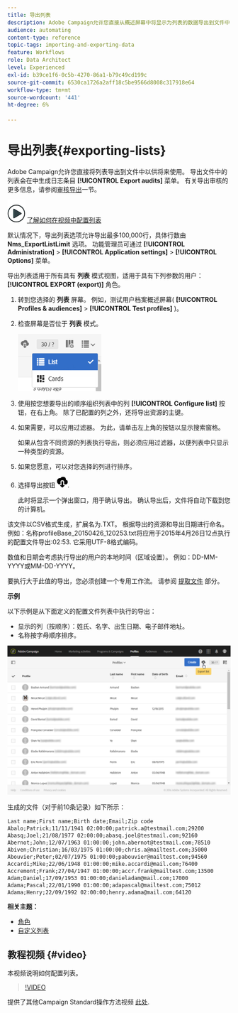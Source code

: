 ```yaml
---
title: 导出列表
description: Adobe Campaign允许您直接从概述屏幕中将显示为列表的数据导出到文件中，以供将来使用。
audience: automating
content-type: reference
topic-tags: importing-and-exporting-data
feature: Workflows
role: Data Architect
level: Experienced
exl-id: b39ce1f6-0c5b-4270-86a1-b79c49cd199c
source-git-commit: 6530ca1726a2aff18c5be9566d8008c317918e64
workflow-type: tm+mt
source-wordcount: '441'
ht-degree: 6%

---
```


# 导出列表{#exporting-lists}

Adobe Campaign允许您直接将列表导出到文件中以供将来使用。 导出文件中的列表会在中生成日志条目 **[!UICONTROL Export audits]** 菜单。 有关导出审核的更多信息，请参阅[审核导出](../../administration/using/auditing-export-logs.md)一节。

![](assets/do-not-localize/how-to-video.png) [了解如何在视频中配置列表](#video)

默认情况下，导出列表选项允许导出最多100,000行，具体行数由 **Nms_ExportListLimit** 选项。 功能管理员可通过 **[!UICONTROL Administration]** > **[!UICONTROL Application settings]** > **[!UICONTROL Options]** 菜单。

导出列表适用于所有具有 **列表** 模式视图，适用于具有下列参数的用户： **[!UICONTROL EXPORT (export)]** 角色。

1. 转到您选择的 **列表** 屏幕。 例如，测试用户档案概述屏幕( **[!UICONTROL Profiles & audiences]** > **[!UICONTROL Test profiles]** )。
1. 检查屏幕是否位于 **列表** 模式。

   ![](assets/export_list_mode_switch.png)

1. 使用按您想要导出的顺序组织列表中的列 **[!UICONTROL Configure list]** 按钮，在右上角。 除了已配置的列之外，还将导出资源的主键。
1. 如果需要，可以应用过滤器。 为此，请单击左上角的按钮以显示搜索窗格。

   如果从包含不同资源的列表执行导出，则必须应用过滤器，以便列表中只显示一种类型的资源。

1. 如果您愿意，可以对您选择的列进行排序。
1. 选择导出按钮 ![](assets/exportlistbutton.png).

   此时将显示一个弹出窗口，用于确认导出。 确认导出后，文件将自动下载到您的计算机。

该文件以CSV格式生成，扩展名为.TXT。 根据导出的资源和导出日期进行命名。 例如：名称profileBase_20150426_120253.txt将应用于2015年4月26日12点执行的配置文件导出:02:53. 它采用UTF-8格式编码。

数值和日期会考虑执行导出的用户的本地时间（区域设置）。 例如：DD-MM-YYYY或MM-DD-YYYY。

要执行大于此值的导出，您必须创建一个专用工作流。 请参阅 [提取文件](../../automating/using/extract-file.md) 部分。

**示例**

以下示例是从下面定义的配置文件列表中执行的导出：

* 显示的列（按顺序）：姓氏、名字、出生日期、电子邮件地址。
* 名称按字母顺序排序。

![](assets/export_list_example1.png)

生成的文件（对于前10条记录）如下所示：

```
Last name;First name;Birth date;Email;Zip code
Abalo;Patrick;11/11/1941 02:00:00;patrick.a@testmail.com;29200
Abasq;Joel;21/08/1977 02:00:00;abasq.joel@testmail.com;92160
Abernot;John;12/07/1963 01:00:00;john.abernot@testmail.com;78510
Abiven;Christian;16/03/1975 01:00:00;chris.a@mailtest.com;35000
Abouvier;Peter;02/07/1975 01:00:00;pabouvier@mailtest.com;94560
Accardi;Mike;22/06/1948 01:00:00;mike.accardi@mail.com;76400
Accremont;Frank;27/04/1947 01:00:00;accr.frank@mailtest.com;13500
Adam;Daniel;17/09/1953 01:00:00;danieladam@mail.com;17000
Adama;Pascal;22/01/1990 01:00:00;adapascal@mailtest.com;75012
Adama;Henry;22/09/1992 02:00:00;henry.adama@mail.com;64120
```

**相关主题：**

* [角色](../../administration/using/list-of-roles.md)
* [自定义列表](../../start/using/customizing-lists.md)

## 教程视频 {#video}

本视频说明如何配置列表。

>[!VIDEO](https://video.tv.adobe.com/v/25288/?quality=12)

提供了其他Campaign Standard操作方法视频 [此处](https://experienceleague.adobe.com/docs/campaign-standard-learn/tutorials/overview.html?lang=zh-Hans).
